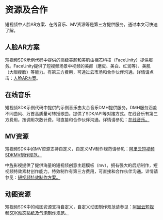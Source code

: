 # 资源及合作

短视频中人脸AR方案、在线音乐、MV资源等是第三方提供服务，通过本文可快速了解。

## 人脸AR方案

短视频SDK示例代码中提供的高级美颜和美肌由相芯科技（FaceUnity）提供服务。FaceUnity提供了短视频场景中视频的美颜（磨皮、美白、红润等）、美肌（大眼瘦脸）等能力。有第三方费用，可通过云市场和合作伙伴沟通。详情请点击：[人脸AR方案](https://market.aliyun.com/products/57124001/cmfw014258.html)。

## 在线音乐

短视频SDK示例代码中提供的示例音乐由太合音乐DMH提供服务。DMH服务涵盖不同曲风、万首高质量可转授歌曲，提供了SDK/API等对接方式。在线音乐有第三方费用，按调用次数计费，可直接和合作伙伴沟通。详情请参见：[在线音乐。](https://cp.dmhmusic.com/)

## MV资源

短视频SDK中的MV资源支持自定义，自定义MV制作规范请参见：[阿里云短视频SDKMV制作规范。](http://docs-aliyun.cn-hangzhou.oss.aliyun-inc.com/assets/attach/123586/cn_zh/1561623344457/%E9%98%BF%E9%87%8C%E4%BA%91%E7%9F%AD%E8%A7%86%E9%A2%91SDKMV%E5%88%B6%E4%BD%9C%E8%A7%84%E8%8C%83.pdf)

中旌影视提供了提供海量的短视频创意主题模板（mv），拥有强大的后期制作，短视频特效素材创作能力。特效制作有第三方费用，可直接和合作伙伴沟通。详情请参见：[短视频特效制作方案。](https://mv.dashivlog.com/index?spm=a2c4g.11186623.2.30.35863a48d5MzsT)

## 动图资源

短视频SDK中的动图资源支持自定义，自定义动图制作规范请参见：[阿里云短视频SDK动态贴纸及气泡制作规范。](http://docs-aliyun.cn-hangzhou.oss.aliyun-inc.com/assets/attach/123586/cn_zh/1561623388954/%E9%98%BF%E9%87%8C%E4%BA%91%E7%9F%AD%E8%A7%86%E9%A2%91SDK%E5%8A%A8%E6%80%81%E8%B4%B4%E7%BA%B8%E5%8F%8A%E6%B0%94%E6%B3%A1%E5%88%B6%E4%BD%9C%E8%A7%84%E8%8C%83.pdf)

